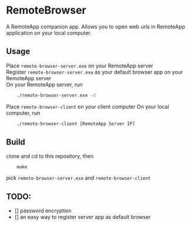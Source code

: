 # RemoteBrowser
A RemoteApp companion app. Allows you to open web urls in RemoteApp application on your local computer.

## Usage
Place `remote-browser-server.exe` on your RemoteApp server  
Register `remote-browser-server.exe` as your default browser app on your RemoteApp server  
On your RemoteApp server, run
```cmd
    ./remote-browser-server.exe -d
```
Place `remote-browser-client` on your client computer
On your local computer, run
``` sh
    ./remote-browser-client [RemoteApp Server IP]
```

## Build
clone and cd to this repository, then
```
    make
```
pick `remote-browser-server.exe` and `remote-browser-client`

## TODO:
- [] password encryption
- [] an easy way to register server app as default browser